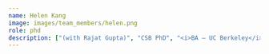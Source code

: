 ```yaml
---
name: Helen Kang
image: images/team_members/helen.png
role: phd
description: ["(with Rajat Gupta)", "CSB PhD", "<i>BA — UC Berkeley</i>", "<hr style='padding: 1px;margin: 2px;'/>", "Interests: regulatory genomics, single cell analysis"]
---
```

